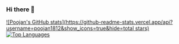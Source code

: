 ### Hi there 👋

<!--
**poojan1812/poojan1812** is a ✨ _special_ ✨ repository because its `README.md` (this file) appears on your GitHub profile.

Here are some ideas to get you started:

- 🔭 I’m currently working on ...
- 🌱 I’m currently learning ...
- 👯 I’m looking to collaborate on ...
- 🤔 I’m looking for help with ...
- 💬 Ask me about ...
- 📫 How to reach me: ...
- 😄 Pronouns: ...
- ⚡ Fun fact: ...
-->
[![Poojan's GitHub stats](https://github-readme-stats.vercel.app/api?username=poojan1812&show_icons=true&hide=total stars)](https://github.com/anuraghazra/github-readme-stats)
[![Top Languages](https://github-readme-stats.vercel.app/api/top-langs/?username=poojan1812)](https://github.com/anuraghazra/github-readme-stats)

